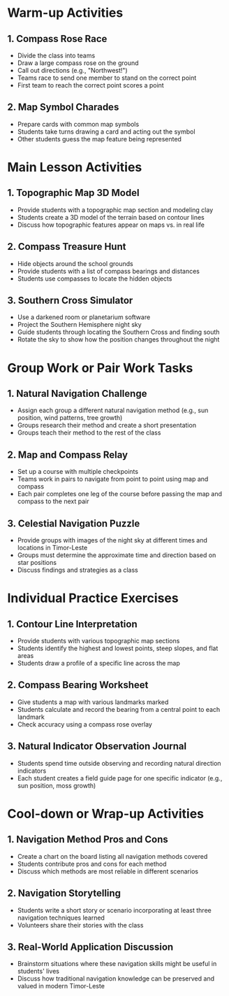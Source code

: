 # Warm-up Activities

## 1. Compass Rose Race
- Divide the class into teams
- Draw a large compass rose on the ground
- Call out directions (e.g., "Northwest!")
- Teams race to send one member to stand on the correct point
- First team to reach the correct point scores a point

## 2. Map Symbol Charades
- Prepare cards with common map symbols
- Students take turns drawing a card and acting out the symbol
- Other students guess the map feature being represented

# Main Lesson Activities

## 1. Topographic Map 3D Model
- Provide students with a topographic map section and modeling clay
- Students create a 3D model of the terrain based on contour lines
- Discuss how topographic features appear on maps vs. in real life

## 2. Compass Treasure Hunt
- Hide objects around the school grounds
- Provide students with a list of compass bearings and distances
- Students use compasses to locate the hidden objects

## 3. Southern Cross Simulator
- Use a darkened room or planetarium software
- Project the Southern Hemisphere night sky
- Guide students through locating the Southern Cross and finding south
- Rotate the sky to show how the position changes throughout the night

# Group Work or Pair Work Tasks

## 1. Natural Navigation Challenge
- Assign each group a different natural navigation method (e.g., sun position, wind patterns, tree growth)
- Groups research their method and create a short presentation
- Groups teach their method to the rest of the class

## 2. Map and Compass Relay
- Set up a course with multiple checkpoints
- Teams work in pairs to navigate from point to point using map and compass
- Each pair completes one leg of the course before passing the map and compass to the next pair

## 3. Celestial Navigation Puzzle
- Provide groups with images of the night sky at different times and locations in Timor-Leste
- Groups must determine the approximate time and direction based on star positions
- Discuss findings and strategies as a class

# Individual Practice Exercises

## 1. Contour Line Interpretation
- Provide students with various topographic map sections
- Students identify the highest and lowest points, steep slopes, and flat areas
- Students draw a profile of a specific line across the map

## 2. Compass Bearing Worksheet
- Give students a map with various landmarks marked
- Students calculate and record the bearing from a central point to each landmark
- Check accuracy using a compass rose overlay

## 3. Natural Indicator Observation Journal
- Students spend time outside observing and recording natural direction indicators
- Each student creates a field guide page for one specific indicator (e.g., sun position, moss growth)

# Cool-down or Wrap-up Activities

## 1. Navigation Method Pros and Cons
- Create a chart on the board listing all navigation methods covered
- Students contribute pros and cons for each method
- Discuss which methods are most reliable in different scenarios

## 2. Navigation Storytelling
- Students write a short story or scenario incorporating at least three navigation techniques learned
- Volunteers share their stories with the class

## 3. Real-World Application Discussion
- Brainstorm situations where these navigation skills might be useful in students' lives
- Discuss how traditional navigation knowledge can be preserved and valued in modern Timor-Leste